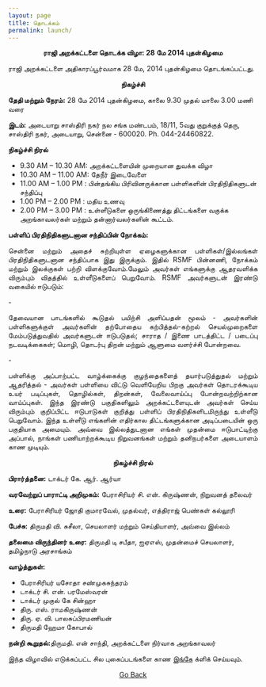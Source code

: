 ```yaml
---
layout: page
title: தொடக்கம்
permalink: launch/
---
```


<p style="text-align: center;"><strong>ராஜி அறக்கட்டளை தொடக்க விழா: 28 மே 2014 புதன்கிழமை</strong></p>

ராஜி அறக்கட்டளை அதிகாரப்பூர்வமாக 28 மே, 2014 புதன்கிழமை தொடங்கப்பட்டது.

<p style="text-align: center;"><strong>நிகழ்ச்சி</strong></p>

**தேதி மற்றும் நேரம்:** 28 மே 2014 புதன்கிழமை, காலை 9.30 முதல் மாலை 3.00 மணி வரை

**இடம்:** அடையாறு சாஸ்திரி நகர் நல சங்க மண்டபம், 18/11, 5வது குறுக்குத் தெரு, சாஸ்திரி நகர், அடையாறு, சென்னை - 600020. Ph. 044-24460822.

**நிகழ்ச்சி நிரல்**

- 9.30 AM – 10.30 AM: அறக்கட்டளையின் முறையான துவக்க விழா
- 10.30 AM – 11.00 AM: தேநீர் இடைவேளை
- 11.00 AM – 1.00 PM : பின்தங்கிய பிரிவினருக்கான பள்ளிகளின் பிரதிநிதிகளுடன் சந்திப்பு
- 1.00 PM – 2.00 PM : மதிய உணவு
- 2.00 PM – 3.00 PM : உள்ளீடுகளை ஒருங்கிணைத்து திட்டங்களை வகுக்க அறங்காவலர்கள் மற்றும் தன்னார்வலர்களின் கூட்டம்.

**பள்ளிப் பிரதிநிதிகளுடனான சந்திப்பின் நோக்கம்:**

<p style="text-align:justify; text-justify: inter-word">சென்னை மற்றும் அதைச் சுற்றியுள்ள ஏழைகளுக்கான பள்ளிகள்/இல்லங்கள் பிரதிநிதிகளுடனான சந்திப்பாக இது இருக்கும். இதில் RSMF பின்னணி, நோக்கம் மற்றும் இலக்குகள் பற்றி விளக்குவோம்.மேலும் அவர்கள் எங்களுக்கு ஆதரவளிக்க விரும்பும் விதத்தில் உள்ளீடுகளைப் பெறுவோம்.  RSMF அவர்களுடன்  இரண்டு வகையில் ஈடுபடும்:</p>
 - <p style="text-align:justify; text-justify: inter-word">தேவையான பாடங்களில் கூடுதல் பயிற்சி அளிப்பதன் மூலம் - அவர்களின் பள்ளிகளுக்குள் அவர்களின் தற்போதைய கற்பித்தல்-கற்றல் செயல்முறைகளை மேம்படுத்துவதில் அவர்களுடன் ஈடுபடுதல்; சாராத / இணை பாடத்திட்ட / படைப்பு நடவடிக்கைகள்; மொழி, தொடர்பு திறன் மற்றும் ஆளுமை வளர்ச்சி போன்றவை.</p>
 - <p style="text-align:justify; text-justify: inter-word">பள்ளிக்கு அப்பாற்பட்ட வாழ்க்கைக்கு குழந்தைகளைத் தயார்படுத்துதல் மற்றும் ஆதரித்தல் - அவர்கள் பள்ளியை விட்டு வெளியேறிய பிறகு அவர்கள் தொடரக்கூடிய உயர் படிப்புகள், தொழில்கள், திறன்கள், வேலைவாய்ப்பு போன்றவற்றிற்கான வாய்ப்புகள். இந்த இரண்டு பகுதிகளிலும் அறக்கட்டளையுடன் அவர்கள் செய்ய விரும்பும் குறிப்பிட்ட ஈடுபாடுகள் குறித்து பள்ளிப் பிரதிநிதிகளிடமிருந்து உள்ளீடு பெறுவோம். இந்த உள்ளீடு எங்களின் எதிர்கால திட்டங்களுக்கான அடிப்படையின் ஒரு பகுதியாக அமையும். அவ்வை இல்லத்துடனான எங்கள் முதன்மை ஈடுபாட்டிற்கு அப்பால், நாங்கள் பணியாற்றக்கூடிய நிறுவனங்கள் மற்றும் தனிநபர்களை அடையாளம் காண முடியும்.</p>


<p style="text-align: center;"><strong>நிகழ்ச்சி நிரல்</strong></p>


**பிரார்த்தனை:** டாக்டர் கே. ஆர். ஆர்யா

**வரவேற்றுப் பாராட்டி அறிமுகம்:** பேராசிரியர் சி. என். கிருஷ்ணன், நிறுவனத் தலைவர்

**உரை:** பேராசிரியர் ஜோதி குமாரவேல், முதல்வர், எத்திராஜ் பெண்கள் கல்லூரி

**பேச்சு:** திருமதி வி. சுசீலா, செயலாளர் மற்றும் செய்தியாளர், அவ்வை இல்லம்

**தலைமை விருந்தினர் உரை:** திருமதி டி சபீதா, ஐஏஎஸ், முதன்மைச் செயலாளர், தமிழ்நாடு அரசாங்கம்

**வாழ்த்துகள்:**

 - பேராசிரியர் யசோதா சண்முகசுந்தரம்
 - டாக்டர் சி. என். பரமேஸ்வரன்
 - டாக்டர் முகுல் கே சின்ஹா
 - திரு. எஸ். ராமகிருஷ்ணன்
 - திரு. ஏ. வி. பாலசுப்பிரமணியன்
 - திருமதி ஹேமா கோபால்


<p><strong>நன்றி கூறுதல்:</strong>திருமதி. என் சாந்தி, அறக்கட்டளை நிர்வாக அறங்காவலர்</p>

இந்த விழாவில் எடுக்கப்பட்ட சில புகைப்படங்களை காண  <a style="text-decoration: underline" href="https://rajifoundation.in/launch-gallery/">இங்கே</a> க்ளிக் செய்யவும்.


<p style="text-align: center;"><a href="#" onClick="history.go(-1)">Go Back</a></p>

